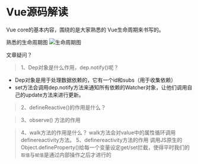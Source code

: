 # Vue源码解读

Vue core的基本内容，围绕的是大家熟悉的 Vue生命周期来书写的。

熟悉的生命周期图
![生命周期图](https://cn.vuejs.org/images/lifecycle.png?_sw-precache=6f2c97f045ba988851b02056c01c8d62)





文章疑问？
> 1、Dep对象是什么作用，dep.notify()呢？
* Dep对象是用于处理数据依赖的，它有一个id和subs（用于收集依赖）
* set方法会调用dep.notify方法来通知所有依赖的Watcher对象，让他们调用自己的update方法来进行更新。
> 2、defineReactive()的作用是什么？

>3、observe() 方法的作用

> 4、walk方法的作用是什么？
walk方法会对value中的属性循环调用definereactivity方法。
> 5、definereactivity方法的作用
调用JS原生的  Object.defineProperty()给每一个变量设定get/set拦截，使得平时我们的`取值`与`赋值`是通过内部操作之后才进行的